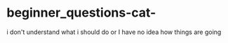 # beginner_questions-cat-
i don't understand what i should do or I have no idea how things are going 
